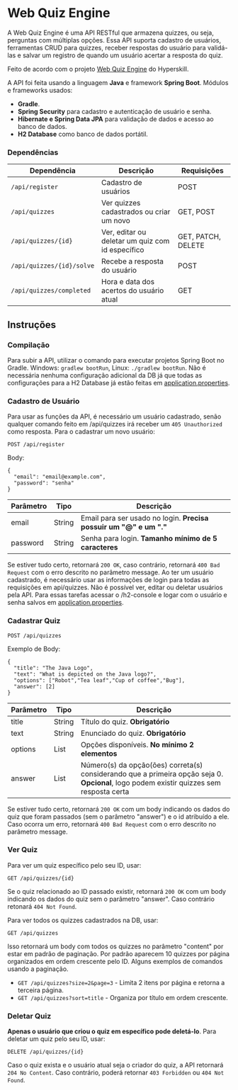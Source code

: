 # Web Quiz Engine
A Web Quiz Engine é uma API RESTful que armazena quizzes, ou seja, perguntas com múltiplas opções. Essa API suporta cadastro de usuários, 
ferramentas CRUD para quizzes, receber respostas do usuário para validá-las e salvar um registro de quando um usuário acertar a resposta do quiz.

Feito de acordo com o projeto [Web Quiz Engine](https://hyperskill.org/projects/91) do Hyperskill.

A API foi feita usando a linguagem **Java** e framework **Spring Boot**. Módulos e frameworks usados:
- **Gradle**.
- **Spring Security** para cadastro e autenticação de usuário e senha.
- **Hibernate e Spring Data JPA** para validação de dados e acesso ao banco de dados.
- **H2 Database** como banco de dados portátil.

### Dependências
Dependência | Descrição | Requisições
----------- | --------- | ---------------
```/api/register``` | Cadastro de usuários | POST
```/api/quizzes``` | Ver quizzes cadastrados ou criar um novo | GET, POST
```/api/quizzes/{id}``` | Ver, editar ou deletar um quiz com id específico | GET, PATCH, DELETE
```/api/quizzes/{id}/solve``` | Recebe a resposta do usuário | POST
```/api/quizzes/completed``` | Hora e data dos acertos do usuário atual | GET

## Instruções

### Compilação
Para subir a API, utilizar o comando para executar projetos Spring Boot no Gradle. Windows: ```gradlew bootRun```, Linux: ```./gradlew bootRun```. 
Não é necessária nenhuma configuração adicional da DB já que todas as configurações para a H2 Database já estão feitas em [application.properties](src/main/resources/application.properties).

### Cadastro de Usuário
Para usar as funções da API, é necessário um usuário cadastrado, senão qualquer comando feito em /api/quizzes irá receber um ```405 Unauthorized``` como resposta.
Para o cadastrar um novo usuário:

```POST /api/register```

Body:
```
{
  "email": "email@example.com",
  "password": "senha"
}
```

Parâmetro | Tipo | Descrição
--------- | ---- | ---------
email | String | Email para ser usado no login. **Precisa possuir um "@" e um "."**
password | String | Senha para login. **Tamanho mínimo de 5 caracteres**

Se estiver tudo certo, retornará ```200 OK```, caso contrário, retornará ```400 Bad Request``` com o erro descrito no parâmetro message.
Ao ter um usuário cadastrado, é necessário usar as informações de login para todas as requisições em api/quizzes. 
Não é possível ver, editar ou deletar usuários pela API. Para essas tarefas acessar o /h2-console e logar com o usuário e senha salvos em [application.properties](src/main/resources/application.properties).

### Cadastrar Quiz
```POST /api/quizzes``` 

Exemplo de Body:
```
{
  "title": "The Java Logo",
  "text": "What is depicted on the Java logo?",
  "options": ["Robot","Tea leaf","Cup of coffee","Bug"],
  "answer": [2]
}
```
Parâmetro | Tipo | Descrição
--------- | ---- | ---------
title | String | Título do quiz. **Obrigatório**
text | String | Enunciado do quiz. **Obrigatório**
options | List | Opções disponíveis. **No mínimo 2 elementos**
answer | List | Número(s) da opção(ões) correta(s) considerando que a primeira opção seja 0. **Opcional**, logo podem existir quizzes sem resposta certa

Se estiver tudo certo, retornará ```200 OK``` com um body indicando os dados do quiz que foram passados (sem o parâmetro "answer") e o id atribuído a ele. Caso ocorra um erro,
retornará ```400 Bad Request``` com o erro descrito no parâmetro message.

### Ver Quiz
Para ver um quiz específico pelo seu ID, usar:

```GET /api/quizzes/{id}```

Se o quiz relacionado ao ID passado existir, retornará ```200 OK``` com um body indicando os dados do quiz sem o parâmetro "answer". Caso contrário retonará 
```404 Not Found```.

Para ver todos os quizzes cadastrados na DB, usar:

```GET /api/quizzes```

Isso retornará um body com todos os quizzes no parâmetro "content" por estar em padrão de paginação. Por padrão aparecem 10 quizzes por página organizados 
em ordem crescente pelo ID. Alguns exemplos de comandos usando a paginação.
- ```GET /api/quizzes?size=2&page=3``` - Limita 2 itens por página e retorna a terceira página.
- ```GET /api/quizzes?sort=title``` - Organiza por título em ordem crescente.

### Deletar Quiz
**Apenas o usuário que criou o quiz em específico pode deletá-lo**. Para deletar um quiz pelo seu ID, usar:

```DELETE /api/quizzes/{id}```

Caso o quiz exista e o usuário atual seja o criador do quiz, a API retornará ```204 No Content```. Caso contrário, poderá retornar ```403 Forbidden``` 
ou ```404 Not Found```.
